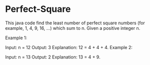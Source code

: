 # Perfect-Square

This java code find the least number of perfect square numbers (for example, 1, 4, 9, 16, ...) which sum to n.
Given a positive integer n.

Example 1:

Input: n = 12
Output: 3 
Explanation: 12 = 4 + 4 + 4.
Example 2:

Input: n = 13
Output: 2
Explanation: 13 = 4 + 9.
